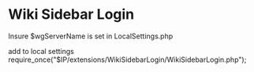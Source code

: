 # Wiki Sidebar Login

Insure $wgServerName is set in LocalSettings.php

add to local settings require_once("$IP/extensions/WikiSidebarLogin/WikiSidebarLogin.php");
